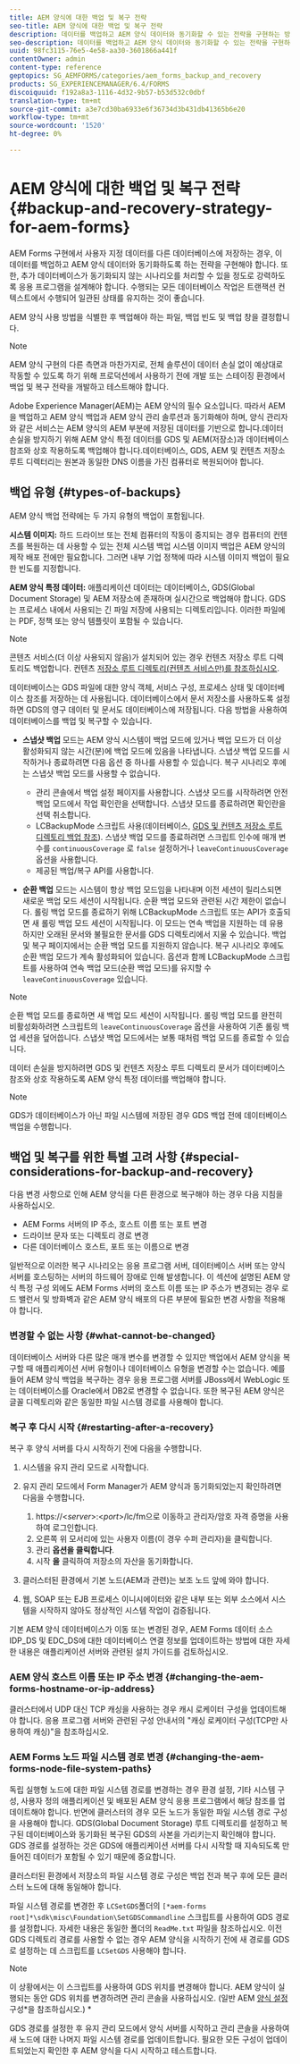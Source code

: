 ```yaml
---
title: AEM 양식에 대한 백업 및 복구 전략
seo-title: AEM 양식에 대한 백업 및 복구 전략
description: 데이터를 백업하고 AEM 양식 데이터와 동기화할 수 있는 전략을 구현하는 방법을 알아봅니다.
seo-description: 데이터를 백업하고 AEM 양식 데이터와 동기화할 수 있는 전략을 구현하는 방법을 알아봅니다.
uuid: 98fc3115-76e5-4e58-aa30-3601866a441f
contentOwner: admin
content-type: reference
geptopics: SG_AEMFORMS/categories/aem_forms_backup_and_recovery
products: SG_EXPERIENCEMANAGER/6.4/FORMS
discoiquuid: f192a8a3-1116-4d32-9b57-b53d532c0dbf
translation-type: tm+mt
source-git-commit: a3e7cd30ba6933e6f36734d3b431db41365b6e20
workflow-type: tm+mt
source-wordcount: '1520'
ht-degree: 0%

---
```



# AEM 양식에 대한 백업 및 복구 전략{#backup-and-recovery-strategy-for-aem-forms}

AEM Forms 구현에서 사용자 지정 데이터를 다른 데이터베이스에 저장하는 경우, 이 데이터를 백업하고 AEM 양식 데이터와 동기화하도록 하는 전략을 구현해야 합니다. 또한, 추가 데이터베이스가 동기화되지 않는 시나리오를 처리할 수 있을 정도로 강력하도록 응용 프로그램을 설계해야 합니다. 수행되는 모든 데이터베이스 작업은 트랜잭션 컨텍스트에서 수행되어 일관된 상태를 유지하는 것이 좋습니다.

AEM 양식 사용 방법을 식별한 후 백업해야 하는 파일, 백업 빈도 및 백업 창을 결정합니다.

>[!NOTE]
>
>AEM 양식 구현의 다른 측면과 마찬가지로, 전체 솔루션이 데이터 손실 없이 예상대로 작동할 수 있도록 하기 위해 프로덕션에서 사용하기 전에 개발 또는 스테이징 환경에서 백업 및 복구 전략을 개발하고 테스트해야 합니다.

Adobe Experience Manager(AEM)는 AEM 양식의 필수 요소입니다. 따라서 AEM을 백업하고 AEM 양식 백업과 AEM 양식 관리 솔루션과 동기화해야 하며, 양식 관리자와 같은 서비스는 AEM 양식의 AEM 부분에 저장된 데이터를 기반으로 합니다.데이터 손실을 방지하기 위해 AEM 양식 특정 데이터를 GDS 및 AEM(저장소)과 데이터베이스 참조와 상호 작용하도록 백업해야 합니다.데이터베이스, GDS, AEM 및 컨텐츠 저장소 루트 디렉터리는 원본과 동일한 DNS 이름을 가진 컴퓨터로 복원되어야 합니다.

## 백업 유형 {#types-of-backups}

AEM 양식 백업 전략에는 두 가지 유형의 백업이 포함됩니다.

**시스템 이미지:** 하드 드라이브 또는 전체 컴퓨터의 작동이 중지되는 경우 컴퓨터의 컨텐츠를 복원하는 데 사용할 수 있는 전체 시스템 백업 시스템 이미지 백업은 AEM 양식의 제작 배포 전에만 필요합니다. 그러면 내부 기업 정책에 따라 시스템 이미지 백업이 필요한 빈도를 지정합니다.

**AEM 양식 특정 데이터:** 애플리케이션 데이터는 데이터베이스, GDS(Global Document Storage) 및 AEM 저장소에 존재하며 실시간으로 백업해야 합니다. GDS는 프로세스 내에서 사용되는 긴 파일 저장에 사용되는 디렉토리입니다. 이러한 파일에는 PDF, 정책 또는 양식 템플릿이 포함될 수 있습니다.

>[!NOTE]
>
>콘텐츠 서비스(더 이상 사용되지 않음)가 설치되어 있는 경우 컨텐츠 저장소 루트 디렉토리도 백업합니다. 컨텐츠 [저장소 루트 디렉토리(컨텐츠 서비스만)를 참조하십시오](/help/forms/using/admin-help/files-back-recover.md#content-storage-root-directory-content-services-only).

데이터베이스는 GDS 파일에 대한 양식 객체, 서비스 구성, 프로세스 상태 및 데이터베이스 참조를 저장하는 데 사용됩니다. 데이터베이스에서 문서 저장소를 사용하도록 설정하면 GDS의 영구 데이터 및 문서도 데이터베이스에 저장됩니다. 다음 방법을 사용하여 데이터베이스를 백업 및 복구할 수 있습니다.

* **스냅샷 백업** 모드는 AEM 양식 시스템이 백업 모드에 있거나 백업 모드가 더 이상 활성화되지 않는 시간(분)에 백업 모드에 있음을 나타냅니다. 스냅샷 백업 모드를 시작하거나 종료하려면 다음 옵션 중 하나를 사용할 수 있습니다. 복구 시나리오 후에는 스냅샷 백업 모드를 사용할 수 없습니다.

   * 관리 콘솔에서 백업 설정 페이지를 사용합니다. 스냅샷 모드를 시작하려면 안전 백업 모드에서 작업 확인란을 선택합니다. 스냅샷 모드를 종료하려면 확인란을 선택 취소합니다.
   * LCBackupMode 스크립트 사용(데이터베이스, [GDS 및 컨텐츠 저장소 루트 디렉토리 백업 참조](/help/forms/using/admin-help/backing-aem-forms-data.md#back-up-the-database-gds-aem-repository-and-content-storage-root-directories)). 스냅샷 백업 모드를 종료하려면 스크립트 인수에 매개 변수를 `continuousCoverage` 로 `false` 설정하거나 `leaveContinuousCoverage` 옵션을 사용합니다.
   * 제공된 백업/복구 API를 사용합니다. <!-- Fix broken link(see AEM forms API Reference section on AEM Forms Help and Tutorials page).-->

* **순환 백업** 모드는 시스템이 항상 백업 모드임을 나타내며 이전 세션이 릴리스되면 새로운 백업 모드 세션이 시작됩니다. 순환 백업 모드와 관련된 시간 제한이 없습니다. 롤링 백업 모드를 종료하기 위해 LCBackupMode 스크립트 또는 API가 호출되면 새 롤링 백업 모드 세션이 시작됩니다. 이 모드는 연속 백업을 지원하는 데 유용하지만 오래된 문서와 불필요한 문서를 GDS 디렉토리에서 지울 수 있습니다. 백업 및 복구 페이지에서는 순환 백업 모드를 지원하지 않습니다. 복구 시나리오 후에도 순환 백업 모드가 계속 활성화되어 있습니다. 옵션과 함께 LCBackupMode 스크립트를 사용하여 연속 백업 모드(순환 백업 모드)를 유지할 수 `leaveContinuousCoverage` 있습니다.

>[!NOTE]
>
>순환 백업 모드를 종료하면 새 백업 모드 세션이 시작됩니다. 롤링 백업 모드를 완전히 비활성화하려면 스크립트의 `leaveContinuousCoverage` 옵션을 사용하여 기존 롤링 백업 세션을 덮어씁니다. 스냅샷 백업 모드에서는 보통 때처럼 백업 모드를 종료할 수 있습니다.

데이터 손실을 방지하려면 GDS 및 컨텐츠 저장소 루트 디렉토리 문서가 데이터베이스 참조와 상호 작용하도록 AEM 양식 특정 데이터를 백업해야 합니다.

>[!NOTE]
>
>GDS가 데이터베이스가 아닌 파일 시스템에 저장된 경우 GDS 백업 전에 데이터베이스 백업을 수행합니다.

## 백업 및 복구를 위한 특별 고려 사항 {#special-considerations-for-backup-and-recovery}

다음 변경 사항으로 인해 AEM 양식을 다른 환경으로 복구해야 하는 경우 다음 지침을 사용하십시오.

* AEM Forms 서버의 IP 주소, 호스트 이름 또는 포트 변경
* 드라이브 문자 또는 디렉토리 경로 변경
* 다른 데이터베이스 호스트, 포트 또는 이름으로 변경

일반적으로 이러한 복구 시나리오는 응용 프로그램 서버, 데이터베이스 서버 또는 양식 서버를 호스팅하는 서버의 하드웨어 장애로 인해 발생합니다. 이 섹션에 설명된 AEM 양식 특정 구성 외에도 AEM Forms 서버의 호스트 이름 또는 IP 주소가 변경되는 경우 로드 밸런서 및 방화벽과 같은 AEM 양식 배포의 다른 부분에 필요한 변경 사항을 적용해야 합니다.

### 변경할 수 없는 사항 {#what-cannot-be-changed}

데이터베이스 서버와 다른 많은 매개 변수를 변경할 수 있지만 백업에서 AEM 양식을 복구할 때 애플리케이션 서버 유형이나 데이터베이스 유형을 변경할 수는 없습니다. 예를 들어 AEM 양식 백업을 복구하는 경우 응용 프로그램 서버를 JBoss에서 WebLogic 또는 데이터베이스를 Oracle에서 DB2로 변경할 수 없습니다. 또한 복구된 AEM 양식은 글꼴 디렉토리와 같은 동일한 파일 시스템 경로를 사용해야 합니다.

### 복구 후 다시 시작 {#restarting-after-a-recovery}

복구 후 양식 서버를 다시 시작하기 전에 다음을 수행합니다.

1. 시스템을 유지 관리 모드로 시작합니다.
1. 유지 관리 모드에서 Form Manager가 AEM 양식과 동기화되었는지 확인하려면 다음을 수행합니다.

   1. https://&lt;*server*>:&lt;*port*>/lc/fm으로 이동하고 관리자/암호 자격 증명을 사용하여 로그인합니다.
   1. 오른쪽 위 모서리에 있는 사용자 이름(이 경우 수퍼 관리자)을 클릭합니다.
   1. 관리 **옵션을 클릭합니다**.
   1. 시작 **을** 클릭하여 저장소의 자산을 동기화합니다.

1. 클러스터된 환경에서 기본 노드(AEM과 관련)는 보조 노드 앞에 와야 합니다.
1. 웹, SOAP 또는 EJB 프로세스 이니시에이터와 같은 내부 또는 외부 소스에서 시스템을 시작하지 않아도 정상적인 시스템 작업이 검증됩니다.

기본 AEM 양식 데이터베이스가 이동 또는 변경된 경우, AEM Forms 데이터 소스 IDP_DS 및 EDC_DS에 대한 데이터베이스 연결 정보를 업데이트하는 방법에 대한 자세한 내용은 애플리케이션 서버와 관련된 설치 가이드를 검토하십시오.

### AEM 양식 호스트 이름 또는 IP 주소 변경 {#changing-the-aem-forms-hostname-or-ip-address}

클러스터에서 UDP 대신 TCP 캐싱을 사용하는 경우 캐시 로케이터 구성을 업데이트해야 합니다. 응용 프로그램 서버와 관련된 구성 안내서의 &quot;캐싱 로케이터 구성(TCP만 사용하여 캐싱)&quot;을 참조하십시오.

### AEM Forms 노드 파일 시스템 경로 변경 {#changing-the-aem-forms-node-file-system-paths}

독립 실행형 노드에 대한 파일 시스템 경로를 변경하는 경우 환경 설정, 기타 시스템 구성, 사용자 정의 애플리케이션 및 배포된 AEM 양식 응용 프로그램에서 해당 참조를 업데이트해야 합니다. 반면에 클러스터의 경우 모든 노드가 동일한 파일 시스템 경로 구성을 사용해야 합니다. GDS(Global Document Storage) 루트 디렉토리를 설정하고 복구된 데이터베이스와 동기화된 복구된 GDS의 사본을 가리키는지 확인해야 합니다. GDS 경로를 설정하는 것은 GDS에 애플리케이션 서버를 다시 시작할 때 지속되도록 만들어진 데이터가 포함될 수 있기 때문에 중요합니다.

클러스터된 환경에서 저장소의 파일 시스템 경로 구성은 백업 전과 복구 후에 모든 클러스터 노드에 대해 동일해야 합니다.

파일 시스템 경로를 변경한 후 `LCSetGDS`폴더의 `[*aem-forms root]*\sdk\misc\Foundation\SetGDSCommandline` 스크립트를 사용하여 GDS 경로를 설정합니다. 자세한 내용은 동일한 폴더의 `ReadMe.txt` 파일을 참조하십시오. 이전 GDS 디렉토리 경로를 사용할 수 없는 경우 AEM 양식을 시작하기 전에 새 경로를 GDS로 설정하는 데 스크립트를 `LCSetGDS` 사용해야 합니다.

>[!NOTE]
>
>이 상황에서는 이 스크립트를 사용하여 GDS 위치를 변경해야 합니다. AEM 양식이 실행되는 동안 GDS 위치를 변경하려면 관리 콘솔을 사용하십시오. (일반 AEM [양식 설정](/help/forms/using/admin-help/configure-general-aem-forms-settings.md#configure-general-aem-forms-settings)구성*을 참조하십시오.) *

GDS 경로를 설정한 후 유지 관리 모드에서 양식 서버를 시작하고 관리 콘솔을 사용하여 새 노드에 대한 나머지 파일 시스템 경로를 업데이트합니다. 필요한 모든 구성이 업데이트되었는지 확인한 후 AEM 양식을 다시 시작하고 테스트합니다.
